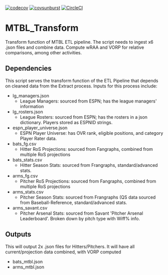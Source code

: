 [![codecov](https://codecov.io/gh/trpubz/MTBL_Transform/graph/badge.svg?token=6d3GfveuUY)](https://codecov.io/gh/trpubz/MTBL_Transform)
[![covsunburst](https://codecov.io/gh/trpubz/MTBL_Transform/graph/sunburst.svg?token=6d3GfveuUY)](https://codecov.io/gh/trpubz/MTBL_Transform)
[![CircleCI](https://dl.circleci.com/status-badge/img/circleci/ND2c9oPVuFtQWAcK7DzGxc/D8zU1KuKBYZ7oyJZaUW7rX/tree/feature%2Fmtbl-69-add-keymap-encapsulation.svg?style=svg&circle-token=f2dcb42b614271e364161786d83493657f1569d8)](https://dl.circleci.com/status-badge/redirect/circleci/ND2c9oPVuFtQWAcK7DzGxc/D8zU1KuKBYZ7oyJZaUW7rX/tree/feature%2Fmtbl-69-add-keymap-encapsulation)

# MTBL_Transform
Transform function of MTBL ETL pipeline. The script needs to ingest x6 .json files and combine data. Compute wRAA and VORP for relative comparisons, among other activities.

## Dependencies
This script serves the transform function of the ETL Pipeline that depends on cleaned data from the Extract process.
Inputs for this process include:
- lg_managers.json
  - League Managers: sourced from ESPN; has the league managers' information
- lg_rosters.json
  - League Rosters: sourced from ESPN; has the rosters in a json dictionary.  Players stored as ESPNID strings.
- espn_player_universe.json
  - ESPN Player Universe: has OVR rank, eligible positions, and category Player Rater data. 
- bats_fg.csv
  - Hitter RoS Projections: sourced from Fangraphs, combined from multiple RoS projections 
- bats_stats.csv
  - Hitter Season Stats: sourced from Frangraphs, standard/advanced stats. 
- arms_fg.csv
  - Pitcher RoS Projections: sourced from Fangraphs, combined from multiple RoS projections 
- arms_stats.csv
  - Pitcher Season Stats: sourced from Frangraphs (QS data sourced from Baseball-Reference, standard/advanced stats. 
- arms_savant.csv
  - Pitcher Arsenal Stats: sourced from Savant 'Pitcher Arsenal Leaderboard'.  Broken down by pitch type with Wiff% info.   

## Outputs
This will output 2x .json files for Hitters/Pitchers.  It will have all current/projection data combined, with VORP computed
- bats_mtbl.json
- arms_mtbl.json